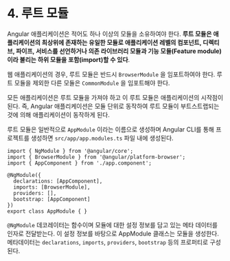 # 4. 루트 모듈

Angular 애플리케이션은 적어도 하나 이상의 모듈을 소유하여야 한다. **루트 모듈은 애플리케이션의 최상위에 존재하는 유일한 모듈로 애플리케이션 레벨의 컴포넌트, 디렉티브, 파이프, 서비스를 선언하거나 의존 라이브러리 모듈과 기능 모듈(Feature module)이라 불리는 하위 모듈을 포함(import)할 수 있다**.

웹 애플리케이션의 경우, 루트 모듈은 반드시 `BrowserModule` 을 임포트하여야 한다. 루트 모듈을 제외한 다른 모듈은 `CommonModule` 을 임포트해야 한다.

모든 애플리케이션은 루트 모듈을 가져야 하고 이 루트 모듈은 애플리케이션의 시작점이 된다. 즉, Angular 애플리케이션은 모듈 단위로 동작하여 루트 모듈이 부트스트랩되는 것에 의해 애플리케이션이 동작하게 된다.

루트 모듈은 일반적으로 `AppModule` 이라는 이름으로 생성하며 Angular CLI를 통해 프로젝트를 생성하면 `src/app/app.modules.ts` 파일 내에 생성된다.

```tsx
import { NgModule } from '@angular/core';
import { BrowserModule } from '@angular/platform-browser';
import { AppComponent } from './app.component';

@NgModule({
  declarations: [AppComponent],
  imports: [BrowserModule],
  providers: [],
  bootstrap: [AppComponent]
})
export class AppModule { }
```

`@NgModule` 데코레이터는 함수이며 모듈에 대한 설정 정보를 담고 있는 메타 데이터를 인자로 전달받는다. 이 설정 정보를 바탕으로 AppModule 클래스는 모듈을 생성한다. 메타데이터는 `declarations`, `imports`, `providers`, `bootstrap` 등의 프로퍼티로 구성된다.